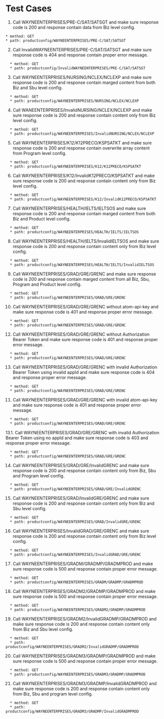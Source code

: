 # Test Cases
01. Call WAYNEENTERPRISES/PRE-C/SAT/SATSGT and make sure response code is 200 and response contain data from Biz level config.
   ```
 * method: GET
 * path: productconfig/WAYNEENTERPRISES/PRE-C/SAT/SATSGT
   ```
02. Call InvalidWAYNEENTERPRISES/PRE-C/SAT/SATSGT and make sure response code is 404 and response contain proper error message.
  ```
    * method: GET
    * path: productconfig/InvalidWAYNEENTERPRISES/PRE-C/SAT/SATSGT
  ```
03. Call WAYNEENTERPRISES/NURSING/NCLEX/NCLEXP and make sure response code is 200 and response contain marged content from both Biz and Sbu level config.
  ```
    * method: GET
    * path: productconfig/WAYNEENTERPRISES/NURSING/NCLEX/NCLEXP
  ```
04. Call WANEENTERPRISES/InvalidNURSING/NCLEX/NCLEXP and make sure response code is 200 and response contain content only from Biz level config.
  ```
    * method: GET
    * path: productconfig/WAYNEENTERPRISES/InvalidNURSING/NCLEX/NCLEXP
  ```
05. Call WAYNEENTERPRISES/K12/K12PRECO/KSPSATKT and make sure response code is 200 and response contain overwrite array content from Program level config.
  ```
    * method: GET
    * path: productconfig/WAYNEENTERPRISES/K12/K12PRECO/KSPSATKT
  ```
06. Call WAYNEENTERPRISES/K12/InvalidK12PRECO/KSPSATKT and make sure response code is 200 and response contain content only from Biz level config.
  ```
    * method: GET
    * path: productconfig/WAYNEENTERPRISES/K12/InvalidK12PRECO/KSPSATKT
  ```
07. Call WAYNEENTERPRISES/HEALTH/IELTS/IELTSOS and make sure response code is 200 and response contain marged content from both Biz and Product level config.
  ```
    * method: GET
    * path: productconfig/WAYNEENTERPRISES/HEALTH/IELTS/IELTSOS
  ```
08. Call WAYNEENTERPRISES/HEALTH/IELTS/InvalidIELTSOS and make sure response code is 200 and response contain content only from Biz level config.
  ```
    * method: GET
    * path: productconfig/WAYNEENTERPRISES/HEALTH/IELTS/InvalidIELTSOS
  ```
09. Call WAYNEENTERPRISES/GRAD/GRE/GRENC and make sure response code is 200 and response contain marged content from all Biz, Sbu, Program and Product level config.
  ```
    * method: GET
    * path: productconfig/WAYNEENTERPRISES/GRAD/GRE/GRENC
  ```
10. Call WAYNEENTERPRISES/GRAD/GRE/GRENC without atom-api-key and make sure response code is 401 and response proper error message.
  ```
    * method: GET
    * path: productconfig/WAYNEENTERPRISES/GRAD/GRE/GRENC
  ```
12. Call WAYNEENTERPRISES/GRAD/GRE/GRENC without Authorization Bearer Token and make sure response code is 401 and response proper error message.
  ```
    * method: GET
    * path: productconfig/WAYNEENTERPRISES/GRAD/GRE/GRENC
  ```
13. Call WAYNEENTERPRISES/GRAD/GRE/GRENC with invalid Authorization Bearer Token using invalid appId and make sure response code is 404 and response proper error message.
  ```
    * method: GET
    * path: productconfig/WAYNEENTERPRISES/GRAD/GRE/GRENC
  ```
11. Call WAYNEENTERPRISES/GRAD/GRE/GRENC with invalid atom-api-key and make sure response code is 401 and response proper error message.
  ```
    * method: GET
    * path: productconfig/WAYNEENTERPRISES/GRAD/GRE/GRENC
  ```
13.1. Call WAYNEENTERPRISES/GRAD/GRE/GRENC with invalid Authorization Bearer Token using no appId and make sure response code is 403 and response proper error message.
  ```
    * method: GET
    * path: productconfig/WAYNEENTERPRISES/GRAD/GRE/GRENC
  ```
14. Call WAYNEENTERPRISES/GRAD/GRE/InvalidGRENC and make sure response code is 200 and response contain content only from Biz, Sbu and Program level config.
  ```
    * method: GET
    * path: productconfig/WAYNEENTERPRISES/GRAD/GRE/InvalidGRENC
  ```
15. Call WAYNEENTERPRISES/GRAD/InvalidGRE/GRENC and make sure response code is 200 and response contain content only from Biz and Sbu level config.
  ```
    * method: GET
    * path: productconfig/WAYNEENTERPRISES/GRAD/InvalidGRE/GRENC
  ```
16. Call WAYNEENTERPRISES/InvalidGRAD/GRE/GRENC and make sure response code is 200 and response contain content only from Biz level config.
  ```
    * method: GET
    * path: productconfig/WAYNEENTERPRISES/InvalidGRAD/GRE/GRENC
  ```
17. Call WAYNEENTERPRISES/GRADM/GRADMP/GRADMPROD and make sure response code is 500 and response contain proper error message.
  ```
    * method: GET
    * path: productconfig/WAYNEENTERPRISES/GRADM/GRADMP/GRADMPROD
  ```
18. Call WAYNEENTERPRISES/GRADM2/GRADMP/GRADMPROD and make sure response code is 500 and response contain proper error message.
  ```
    * method: GET
    * path: productconfig/WAYNEENTERPRISES/GRADM2/GRADMP/GRADMPROD
  ```
19. Call WAYNEENTERPRISES/GRADM2/InvalidGRADMP/GRADMPROD and make sure response code is 200 and response contain content only from Biz and Sbu level config.
  ```
    * method: GET
    * path: productconfig/WAYNEENTERPRISES/GRADM2/InvalidGRADMP/GRADMPROD
  ```
20. Call WAYNEENTERPRISES/GRADM3/GRADMP/GRADMPROD and make sure response code is 500 and response contain proper error message.
  ```
    * method: GET
    * path: productconfig/WAYNEENTERPRISES/GRADM3/GRADMP/GRADMPROD
  ```
21. Call WAYNEENTERPRISES/GRADM3/GRADMP/InvalidGRADMPROD and make sure response code is 200 and response contain content only from Biz, Sbu and program level config.
  ```
    * method: GET
    * path: productconfig/WAYNEENTERPRISES/GRADM3/GRADMP/InvalidGRADMPROD
  ```
